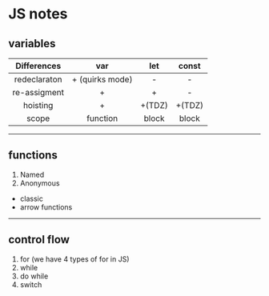 # JS notes

## variables

Differences | var | let | const
:---: | :---:  | :---:  | :---: 
redeclaraton | + (quirks mode) | - | -
re-assigment | + | + | -
hoisting | + | +(TDZ) |+(TDZ)
scope | function | block | block
---
## functions
1. Named
2. Anonymous
- classic
- arrow functions
---
## control flow
1. for (we have 4 types of for in JS)
2. while
3. do while
4. switch


